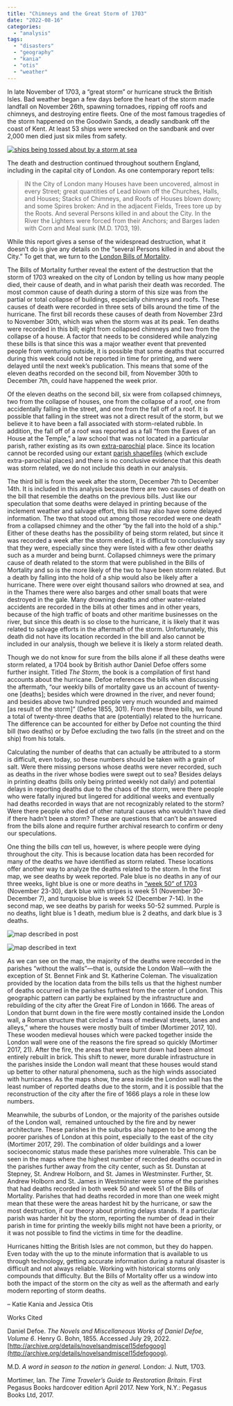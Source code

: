 ```yaml
---
title: "Chimneys and the Great Storm of 1703"
date: "2022-08-16"
categories: 
  - "analysis"
tags: 
  - "disasters"
  - "geography"
  - "kania"
  - "otis"
  - "weather"
---
```


In late November of 1703, a “great storm” or hurricane struck the British Isles. Bad weather began a few days before the heart of the storm made landfall on November 26th, spawning tornadoes, ripping off roofs and chimneys, and destroying entire fleets. One of the most famous tragedies of the storm happened on the Goodwin Sands, a deadly sandbank off the coast of Kent. At least 53 ships were wrecked on the sandbank and over 2,000 men died just six miles from safety.

[![ships being tossed about by a storm at sea](images/image1.png)](https://en.wikipedia.org/wiki/Great_storm_of_1703#/media/File:Great_Storm_1703_Goodwin_Sands_engraving.PNG)

The death and destruction continued throughout southern England, including in the capital city of London. As one contemporary report tells:

> IN the City of London many Houses have been uncovered, almost in every Street; great quantities of Lead blown off the Churches, Halls, and Houses; Stacks of Chimneys, and Roofs of Houses blown down; and some Spires broken: And in the adjacent Fields, Trees tore up by the Roots. And several Persons killed in and about the City. In the River the Lighters were forced from their Anchors; and Barges laden with Corn and Meal sunk (M.D. 1703, 19).

While this report gives a sense of the widespread destruction, what it doesn’t do is give any details on the “several Persons killed in and about the City.” To get that, we turn to the [London Bills of Mortality](https://deathbynumbers.org/2022/01/31/the-london-bills-of-mortality/).

The Bills of Mortality further reveal the extent of the destruction that the storm of 1703 wreaked on the city of London by telling us how many people died, their cause of death, and in what parish their death was recorded. The most common cause of death during a storm of this size was from the partial or total collapse of buildings, especially chimneys and roofs. These causes of death were recorded in three sets of bills around the time of the hurricane. The first bill records these causes of death from November 23rd to November 30th, which was when the storm was at its peak. Ten deaths were recorded in this bill; eight from collapsed chimneys and two from the collapse of a house. A factor that needs to be considered while analyzing these bills is that since this was a major weather event that prevented people from venturing outside, it is possible that some deaths that occurred during this week could not be reported in time for printing, and were delayed until the next week’s publication. This means that some of the eleven deaths recorded on the second bill, from November 30th to December 7th, could have happened the week prior. 

Of the eleven deaths on the second bill, six were from collapsed chimneys, two from the collapse of houses, one from the collapse of a roof, one from accidentally falling in the street, and one from the fall off of a roof. It is possible that falling in the street was not a direct result of the storm, but we believe it to have been a fall associated with storm-related rubble. In addition, the fall off of a roof was reported as a fall “from the Eaves of an House at the Temple,” a law school that was not located in a particular parish, rather existing as its own [extra-parochial](https://deathbynumbers.org/2022/02/28/parishes-and-extra-parochial-places/) place. Since its location cannot be recorded using our extant [parish shapefiles](https://deathbynumbers.org/2022/08/01/early-modern-london-shapefiles/) (which exclude extra-parochial places) and there is no conclusive evidence that this death was storm related, we do not include this death in our analysis. 

The third bill is from the week after the storm, December 7th to December 14th. It is included in this analysis because there are two causes of death on the bill that resemble the deaths on the previous bills. Just like our speculation that some deaths were delayed in printing because of the inclement weather and salvage effort, this bill may also have some delayed information. The two that stood out among those recorded were one death from a collapsed chimney and the other “by the fall into the hold of a ship.” Either of these deaths has the possibility of being storm related, but since it was recorded a week after the storm ended, it is difficult to conclusively say that they were, especially since they were listed with a few other deaths such as a murder and being burnt. Collapsed chimneys were the primary cause of death related to the storm that were published in the Bills of Mortality and so is the more likely of the two to have been storm related. But a death by falling into the hold of a ship would also be likely after a hurricane. There were over eight thousand sailors who drowned at sea, and in the Thames there were also barges and other small boats that were destroyed in the gale. Many drowning deaths and other water-related accidents are recorded in the bills at other times and in other years, because of the high traffic of boats and other maritime businesses on the river, but since this death is so close to the hurricane, it is likely that it was related to salvage efforts in the aftermath of the storm. Unfortunately, this death did not have its location recorded in the bill and also cannot be included in our analysis, though we believe it is likely a storm related death.

Though we do not know for sure from the bills alone if all these deaths were storm related, a 1704 book by British author Daniel Defoe offers some further insight. Titled _The Storm_, the book is a compilation of first hand accounts about the hurricane. Defoe references the bills when discussing the aftermath, “our weekly bills of mortality gave us an account of twenty-one \[deaths\]; besides which were drowned in the river, and never found; and besides above two hundred people very much wounded and maimed \[as result of the storm\]” (Defoe 1855, 301). From these three bills, we found a total of twenty-three deaths that are (potentially) related to the hurricane. The difference can be accounted for either by Defoe not counting the third bill (two deaths) or by Defoe excluding the two falls (in the street and on the ship) from his totals.

Calculating the number of deaths that can actually be attributed to a storm is difficult, even today, so these numbers should be taken with a grain of salt. Were there missing persons whose deaths were never recorded, such as deaths in the river whose bodies were swept out to sea? Besides delays in printing deaths (bills only being printed weekly not daily) and potential delays in reporting deaths due to the chaos of the storm, were there people who were fatally injured but lingered for additional weeks and eventually had deaths recorded in ways that are not recognizably related to the storm? Were there people who died of other natural causes who wouldn’t have died if there hadn’t been a storm? These are questions that can’t be answered from the bills alone and require further archival research to confirm or deny our speculations.

One thing the bills _can_ tell us, however, is where people were dying throughout the city. This is because location data has been recorded for many of the deaths we have identified as storm related. These locations offer another way to analyze the deaths related to the storm. In the first map, we see deaths by week reported. Pale blue is no deaths in any of our three weeks, light blue is one or more deaths in [“week 50” of 1703](https://deathbynumbers.org/2022/02/14/confusion-of-calendars/) (November 23-30), dark blue with stripes is week 51 (November 30-December 7), and turquoise blue is week 52 (December 7-14). In the second map, we see deaths by parish for weeks 50-52 summed. Purple is no deaths, light blue is 1 death, medium blue is 2 deaths, and dark blue is 3 deaths.

![map described in post](images/image4.png)

![map described in text](images/image2.png)

As we can see on the map, the majority of the deaths were recorded in the parishes “without the walls”—that is, outside the London Wall—with the exception of St. Bennet Fink and St. Katherine Coleman. The visualization provided by the location data from the bills tells us that the highest number of deaths occurred in the parishes furthest from the center of London. This geographic pattern can partly be explained by the infrastructure and rebuilding of the city after the Great Fire of London in 1666. The areas of London that burnt down in the fire were mostly contained inside the London wall, a Roman structure that circled a “mass of medieval streets, lanes and alleys,” where the houses were mostly built of timber (Mortimer 2017, 10). These wooden medieval houses which were packed together inside the London wall were one of the reasons the fire spread so quickly (Mortimer 2017, 21). After the fire, the areas that were burnt down had been almost entirely rebuilt in brick. This shift to newer, more durable infrastructure in the parishes inside the London wall meant that these houses would stand up better to other natural phenomena, such as the high winds associated with hurricanes. As the maps show, the area inside the London wall has the least number of reported deaths due to the storm, and it is possible that the reconstruction of the city after the fire of 1666 plays a role in these low numbers.

Meanwhile, the suburbs of London, or the majority of the parishes outside of the London wall,  remained untouched by the fire and by newer architecture. These parishes in the suburbs also happen to be among the poorer parishes of London at this point, especially to the east of the city (Mortimer 2017, 29). The combination of older buildings and a lower socioeconomic status made these parishes more vulnerable. This can be seen in the maps where the highest number of recorded deaths occured in the parishes further away from the city center, such as St. Dunstan at Stepney, St. Andrew Holborn, and St. James in Westminster. Further, St. Andrew Holborn and St. James in Westminster were some of the parishes that had deaths recorded in both week 50 and week 51 of the Bills of Mortality. Parishes that had deaths recorded in more than one week might mean that these were the areas hardest hit by the hurricane, or saw the most destruction, if our theory about printing delays stands. If a particular parish was harder hit by the storm, reporting the number of dead in their parish in time for printing the weekly bills might not have been a priority, or it was not possible to find the victims in time for the deadline.

Hurricanes hitting the British Isles are not common, but they do happen. Even today with the up to the minute information that is available to us through technology, getting accurate information during a natural disaster is difficult and not always reliable. Working with historical storms only compounds that difficulty. But the Bills of Mortality offer us a window into both the impact of the storm on the city as well as the aftermath and early modern reporting of storm deaths.  

– Katie Kania and Jessica Otis

  
  

Works Cited

Daniel Defoe. _The Novels and Miscellaneous Works of Daniel Defoe, Volume 6_. Henry G. Bohn, 1855. Accessed July 29, 2022. [http://archive.org/details/novelsandmiscel15defogoog](http://archive.org/details/novelsandmiscel15defogoog).

M.D. _A word in season to the nation in general._ London: J. Nutt, 1703.

Mortimer, Ian. _The Time Traveler’s Guide to Restoration Britain_. First Pegasus Books hardcover edition April 2017. New York, N.Y.: Pegasus Books Ltd, 2017.
